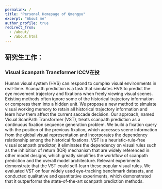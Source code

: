 ```yaml
---
permalink: /
title: "Personal Homepage of Qmengyu"
excerpt: "About me"
author_profile: true
redirect_from: 
  - /about/
  - /about.html
---
```


## 研究生工作：

### **Visual Scanpath Transformer              ICCV在投**

Human visual system (HVS) can respond to complex visual environments in real-time. Scanpath prediction is a task that simulates HVS to predict the eye movement trajectory and fixations when freely viewing visual scenes. Existing methods often ignore some of the historical trajectory information or compress them into a hidden unit. We propose a new method to simulate visual working memory to retain all historical trajectory information and learn how them affect the current saccade decision. Our approach, named Visual ScanPath Transformer (VST), treats scanpath prediction as a continuous fixation sequence generation problem. We build a fixation query with the position of the previous fixation, which accesses scene information from the global visual representation and incorporates the dependency relationship among the historical fixations. VST is a heuristic-rule-free visual scanpath predictor, it eliminates the dependency on visual rules such as the inhibition of return (IOR) mechanism that are widely referenced in other model designs, which greatly simplifies the workflow of scanpath prediction and the overall model architecture. Relevant experiments demonstrate that the VST could self-learn these popular visual rules. We evaluated VST on four widely used eye-tracking benchmark datasets, and conducted qualitative and quantitative experiments, which demonstrated that it outperforms the state-of-the-art scanpath prediction methods.
